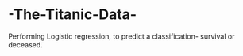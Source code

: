 # -The-Titanic-Data-
Performing Logistic regression, to predict a classification- survival or deceased. 
